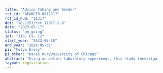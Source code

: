 ```yaml
---
title: "Advice Taking and Gender"
rct_id: "AEARCTR-0011317"
rct_id_num: "11317"
doi: "10.1257/rct.11317-2.0"
date: "2023-05-17"
status: "on_going"
jel: "J16, C9, I2"
start_year: "2023-05-18"
end_year: "2024-05-31"
pi: "Fulya Ersoy"
pi_other: "Derek RuryUniversity of Chicago"
abstract: "Using an online laboratory experiment, this study investigates the impact of advisor-advisee gender match on advisee's propensity to follow advice as well as their test choice (math vs verbal). "
layout: registration
---
```



